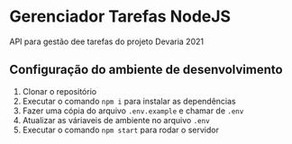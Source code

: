 # Gerenciador Tarefas NodeJS

API para gestão dee tarefas do projeto Devaria 2021

## Configuração do ambiente de desenvolvimento

1. Clonar o repositório
1. Executar o comando `npm i` para instalar as dependências
1. Fazer uma cópia do arquivo `.env.example` e chamar de `.env`
1. Atualizar as váriaveis de ambiente no arquivo `.env`
1. Executar o comando `npm start` para rodar o servidor

